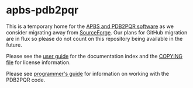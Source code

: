 apbs-pdb2pqr
============

This is a temporary home for the [APBS and PDB2PQR software](http://www.poissonboltzmann.org) as we consider migrating away from [SourceForge](https://sourceforge.net/projects/apbs/).  Our plans for GitHub migration are in flux so please do not count on this repository being available in the future.

Please see the [user guide](doc/userguide.html) for the documentation index and the [COPYING file](COPYING) for license information.

Please see [programmer's guide](doc/programmerguide.html) for information on working with the PDB2PQR code. 
